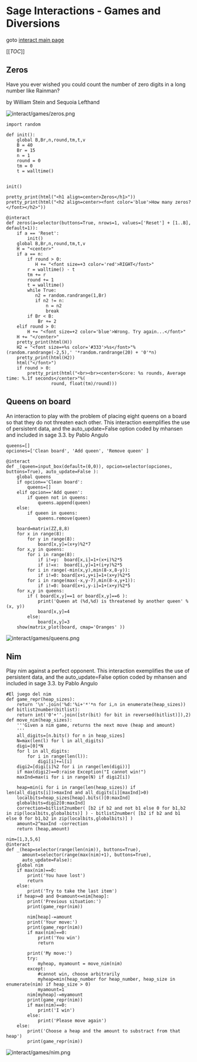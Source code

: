 

# Sage Interactions - Games and Diversions

goto <a href="/interact">interact main page</a> 

[[_TOC_]] 


## Zeros

Have you ever wished you could count the number of zero digits in a long number like Rainman? 

by William Stein and Sequoia Lefthand 

![interact/games/zeros.png](interact/games/zeros.png) 


```sagecell
import random

def init():
    global B,Br,n,round,tm,t,v
    B = 40
    Br = 15
    n = 1
    round = 0
    tm = 0
    t = walltime()
    
    
init()    

pretty_print(html("<h1 align=center>Zeros</h1>"))
pretty_print(html("<h2 align=center><font color='blue'>How many zeros?</font></h2>"))
    
@interact
def zeros(a=selector(buttons=True, nrows=1, values=['Reset'] + [1..B], default=1)):
    if a == 'Reset': 
        init()
    global B,Br,n,round,tm,t,v
    H = "<center>"
    if a == n:
        if round > 0:
           H += "<font size=+3 color='red'>RIGHT</font>"
        r = walltime() - t
        tm += r
        round += 1
        t = walltime()
        while True:
           n2 = random.randrange(1,Br)
           if n2 != n:
               n = n2
               break
        if Br < B:
            Br += 2
    elif round > 0:
        H += "<font size=+2 color='blue'>Wrong. Try again...</font>"
    H += "</center>"
    pretty_print(html(H))
    H2 = "<font size=+%s color='#333'>%s</font>"%(random.randrange(-2,5),' '*random.randrange(20) + '0'*n)
    pretty_print(html(H2))
    html("</font>")
    if round > 0:
        pretty_print(html("<br><br><center>Score: %s rounds, Average time: %.1f seconds</center>"%(
                 round, float(tm)/round)))
```

## Queens on board

An interaction to play with the problem of placing eight queens on a board so that they do not threaten each other. This interaction exemplifies the use of persistent data, and the auto_update=False option coded by mhansen and included in sage 3.3. by Pablo Angulo 
```sagecell
queens=[]
opciones=['Clean board', 'Add queen', 'Remove queen' ]

@interact
def _(queen=input_box(default=(0,0)), opcion=selector(opciones, buttons=True), auto_update=False ):
    global queens
    if opcion=='Clean board':
        queens=[]
    elif opcion=='Add queen':
        if queen not in queens:
            queens.append(queen)
    else:
        if queen in queens:
            queens.remove(queen)
        
    board=matrix(ZZ,8,8)
    for x in range(8):
        for y in range(8):
            board[x,y]=(x+y)%2*7
    for x,y in queens:
        for i in range(8):
            if i!=y:  board[x,i]=1+(x+i)%2*5
            if i!=x:  board[i,y]=1+(i+y)%2*5
        for i in range(-min(x,y),min(8-x,8-y)):
            if i!=0: board[x+i,y+i]=1+(x+y)%2*5
        for i in range(max(-x,y-7),min(8-x,y+1)):
            if i!=0: board[x+i,y-i]=1+(x+y)%2*5
    for x,y in queens:
        if ( board[x,y]==1 or board[x,y]==6 ):
            print('Queen at (%d,%d) is threatened by another queen' % (x, y))
            board[x,y]=4  
        else:
            board[x,y]=3
    show(matrix_plot(board, cmap='Oranges' ))    
```
![interact/games/queens.png](interact/games/queens.png) 


## Nim

Play nim against a perfect opponent. This interaction exemplifies the use of persistent data, and the auto_update=False option coded by mhansen and included in sage 3.3. by Pablo Angulo 
```sagecell
#El juego del nim
def game_repr(heap_sizes):
    return '\n'.join('%d:'%i+'*'*n for i,n in enumerate(heap_sizes))
def bitlist2number(bitlist):
    return int('0'+''.join([str(bit) for bit in reversed(bitlist)]),2)
def move_nim(heap_sizes):
    '''Given a nim game, returns the next move (heap and amount)
    '''
    all_digits=[n.bits() for n in heap_sizes]
    N=max(len(l) for l in all_digits)
    digi=[0]*N
    for l in all_digits:
        for i in range(len(l)):
            digi[i]+=l[i]
    digi2=[digi[i]%2 for i in range(len(digi))]
    if max(digi2)==0:raise Exception("I cannot win!")
    maxInd=max(i for i in range(N) if digi2[i])
    
    heap=min(i for i in range(len(heap_sizes)) if len(all_digits[i])>maxInd and all_digits[i][maxInd]>0)
    localbits=heap_sizes[heap].bits()[0:maxInd]
    globalbits=digi2[0:maxInd]
    correction=bitlist2number( [b2 if b2 and not b1 else 0 for b1,b2 in zip(localbits,globalbits)] ) - bitlist2number( [b2 if b2 and b1 else 0 for b1,b2 in zip(localbits,globalbits)] )
    amount=2^maxInd -correction
    return (heap,amount)

nim=[1,3,5,6]
@interact
def _(heap=selector(range(len(nim)), buttons=True),
      amount=selector(range(max(nim)+1), buttons=True),
      auto_update=False):
    global nim
    if max(nim)==0:
        print('You have lost')
        return
    else:
        print('Try to take the last item')
    if heap>=0 and 0<amount<=nim[heap]:
        print('Previous situation:')
        print(game_repr(nim))
        
        nim[heap]-=amount
        print('Your move:')
        print(game_repr(nim))
        if max(nim)==0:
            print('You win')
            return
        
        print('My move:')
        try:
            myheap, myamount = move_nim(nim)
        except:
            #cannot win, choose arbitrarily
            myheap=min(heap_number for heap_number, heap_size in enumerate(nim) if heap_size > 0)
            myamount=1
        nim[myheap]-=myamount
        print(game_repr(nim))
        if max(nim)==0:
            print('I win')
        else:
            print('Please move again')
    else:
        print('Choose a heap and the amount to substract from that heap')
        print(game_repr(nim))
```
![interact/games/nim.png](interact/games/nim.png) 

